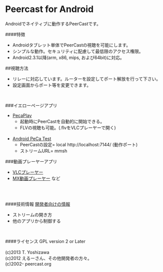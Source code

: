# Peercast for Android

Androidでネイティブに動作するPeerCastです。

####特徴
 - Androidタブレット単体でPeerCastの視聴を可能にします。
 - シンプルな動作。セキュリティに配慮して最低限のアクセス権限。
 - Android2.3.1以降(arm, x86, mips, および64bit)に対応。


##視聴方法
 * リレーに対応しています。ルーターを設定してポート解放を行って下さい。
 * 設定画面からポート等を変更できます。
<br> 

###イエローページアプリ 
  * [PecaPlay](https://play.google.com/store/apps/details?id=org.peercast.pecaplay) 
    * 起動時にPeerCastを自動的に開始できる。
    * FLVの視聴も可能。(.flvをVLCプレーヤーで開く)<br><br>
  * [Android PeCa Test](http://fukure.sakura.ne.jp/wordpress/archives/category/peercast)
    * PeerCastの設定= local http://localhost:7144/ (動作ポート)
    * ストリームURL= mmsh

###動画プレーヤーアプリ
   * [VLCプレーヤー](https://play.google.com/store/apps/developer?id=Videolabs)
   * [MX動画プレーヤー](https://play.google.com/store/apps/developer?id=J2%20Interactive) など

<br><br>  

####技術情報 
  [開発者向けの情報](wiki/Develop) 
   * ストリームの開き方 
   * 他のアプリから制御する 
<br>
 
####ライセンス
   GPL version 2 or Later<br><br>
   (c)2013 T. Yoshizawa<br>
   (c)2012 えるーさん、その他開発者の方々。<br>
   (c)2002- peercast.org
